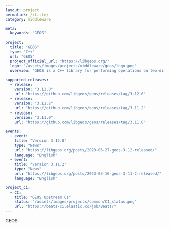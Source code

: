 ```yaml
---
layout: project
permalink: /:title/
category: middleware

meta:
  keywords: "GEOS"

project:
  title: "GEOS"
  type: "C++"
  url: "GEOS"
  project_official_url: "https://libgeos.org/"
  logo: "/assets/images/projects/middleware/geos/logo.png"
  overview: "GEOS is a C++ library for performing operations on two-dimensional vector geometries. It is primarily a port of the JTS Topology Suite Java library. It provides many of the algorithms used by PostGIS, the Shapely package for Python, the sf package for R, and others."

supported_releases:
  - release:
    version: "3.12.0"
    url: "https://github.com/libgeos/geos/releases/tag/3.12.0"
  - release:
    version: "3.11.2"
    url: "https://github.com/libgeos/geos/releases/tag/3.11.2"
  - release:
    version: "3.11.0"
    url: "https://github.com/libgeos/geos/releases/tag/3.11.0"

events:
  - event:
    title: "Version 3.12.0"
    type: "News"
    url: "https://libgeos.org/posts/2023-06-27-geos-3-12-released/"
    language: "English"
  - event:
    title: "Version 3.11.2"
    type: "News"
    url: "https://libgeos.org/posts/2023-03-16-geos-3-11-2-released/"
    language: "English"

project_ci:
  - CI:
    title: "GEOS Upstream CI"
    status: "/assets/images/projects/common/CI_status.png"
    url: "https://beats-ci.elastic.co/job/Beats/"
---
```


<p>GEOS</p>
